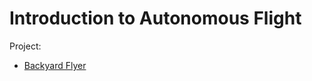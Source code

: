 # Introduction to Autonomous Flight

Project:

- [Backyard Flyer](https://github.com/sunsided/FCND-Backyard-Flyer)
